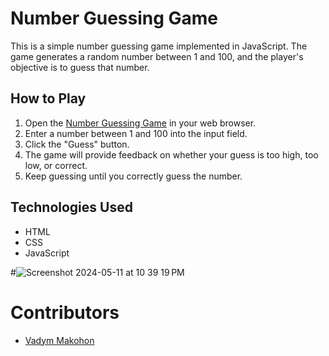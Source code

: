 # Number Guessing Game

This is a simple number guessing game implemented in JavaScript. The game generates a random number between 1 and 100, and the player's objective is to guess that number.

## How to Play

1. Open the [Number Guessing Game](https://example.com) in your web browser.
2. Enter a number between 1 and 100 into the input field.
3. Click the "Guess" button.
4. The game will provide feedback on whether your guess is too high, too low, or correct.
5. Keep guessing until you correctly guess the number.

## Technologies Used

- HTML
- CSS
- JavaScript


#![Screenshot 2024-05-11 at 10 39 19 PM](https://github.com/VadymMakohon/Number-Guessing-Game/assets/138728243/c430686c-ee97-463b-8f2c-831a140c3105)

# Contributors
- [Vadym Makohon](https://github.com/VadymMakohon)
